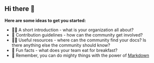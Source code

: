 ## Hi there 👋


**Here are some ideas to get you started:**

 - 🙋‍♀️ A short introduction - what is your organization all about?
 - 🌈 Contribution guidelines - how can the community get involved?
 - 👩‍💻 Useful resources - where can the community find your docs? Is there anything else the community should know?
 - 🍿 Fun facts - what does your team eat for breakfast?
 - 🧙 Remember, you can do mighty things with the power of [Markdown](https://docs.github.com/github/writing-on-github/getting-started-with-writing-and-formatting-on-github/basic-writing-and-formatting-syntax)

<!--
comment
-->
